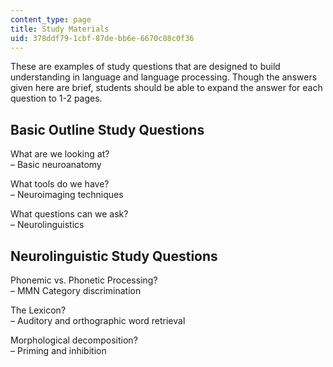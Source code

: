 ```yaml
---
content_type: page
title: Study Materials
uid: 378ddf79-1cbf-87de-bb6e-6670c08c0f36
---
```


These are examples of study questions that are designed to build understanding in language and language processing. Though the answers given here are brief, students should be able to expand the answer for each question to 1-2 pages.

Basic Outline Study Questions
-----------------------------

What are we looking at?  
– Basic neuroanatomy  
  
What tools do we have?  
– Neuroimaging techniques  
  
What questions can we ask?  
– Neurolinguistics

Neurolinguistic Study Questions
-------------------------------

Phonemic vs. Phonetic Processing?  
– MMN Category discrimination  
  
The Lexicon?  
– Auditory and orthographic word retrieval  
  
Morphological decomposition?  
– Priming and inhibition